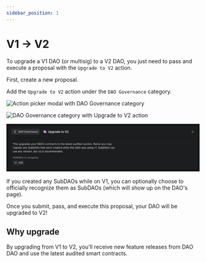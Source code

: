 ```yaml
---
sidebar_position: 1
---
```


# V1 -> V2

To upgrade a V1 DAO (or multisig) to a V2 DAO, you just need to pass and execute
a proposal with the `Upgrade to V2` action.

First, create a new proposal.

Add the `Upgrade to V2` action under the `DAO Governance` category.

![Action picker modal with DAO Governance
category](/img/action-modal-dao-governance-category.png)

![DAO Governance category with Upgrade to V2
action](/img/upgrade-to-v2-action.png)

![Upgrade to V2 action](/img/upgrade-to-v2-action-done.png)

If you created any SubDAOs while on V1, you can optionally choose to officially
recognize them as SubDAOs (which will show up on the DAO's page).

Once you submit, pass, and execute this proposal, your DAO will be upgraded to
V2!

## Why upgrade

By upgrading from V1 to V2, you'll receive new feature releases from DAO DAO and
use the latest audited smart contracts.
